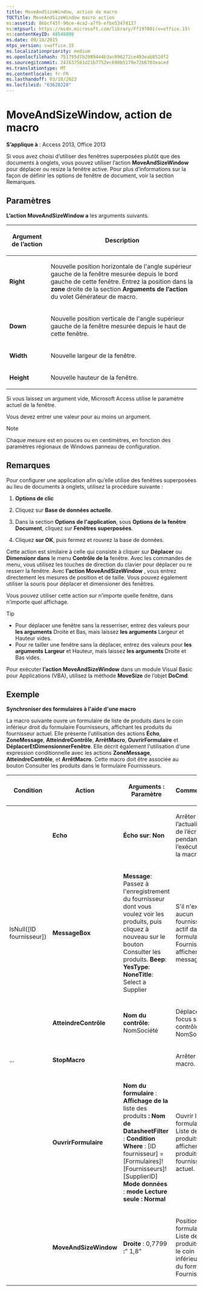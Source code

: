 ```yaml
---
title: MoveAndSizeWindow, action de macro
TOCTitle: MoveAndSizeWindow macro action
ms:assetid: 86bcf45f-90ce-4ca2-a7fb-efbe5347d137
ms:mtpsurl: https://msdn.microsoft.com/library/Ff197001(v=office.15)
ms:contentKeyID: 48546090
ms.date: 09/18/2015
mtps_version: v=office.15
ms.localizationpriority: medium
ms.openlocfilehash: 751795d7b2989444b3ac096272ce483eab852df2
ms.sourcegitcommit: 241637561d21b7752ec690b5179e72b6703eaced
ms.translationtype: MT
ms.contentlocale: fr-FR
ms.lasthandoff: 03/18/2022
ms.locfileid: "63628228"
---
```

# <a name="moveandsizewindow-macro-action"></a>MoveAndSizeWindow, action de macro

**S’applique à** : Access 2013, Office 2013

Si vous avez choisi d’utiliser des fenêtres superposées plutôt que des documents à onglets, vous pouvez utiliser l’action **MoveAndSizeWindow** pour déplacer ou resize la fenêtre active. Pour plus d’informations sur la façon de définir les options de fenêtre de document, voir la section Remarques.

## <a name="setting"></a>Paramètres

**L’action MoveAndSizeWindow a** les arguments suivants.

<table>
<colgroup>
<col />
<col />
</colgroup>
<thead>
<tr class="header">
<th><p>Argument de l’action</p></th>
<th><p>Description</p></th>
</tr>
</thead>
<tbody>
<tr class="odd">
<td><p><strong>Right</strong></p></td>
<td><p>Nouvelle position horizontale de l'angle supérieur gauche de la fenêtre mesurée depuis le bord gauche de cette fenêtre. Entrez la position dans la <strong>zone</strong> droite de la section <strong>Arguments de l’action</strong> du volet Générateur de macro.</p></td>
</tr>
<tr class="even">
<td><p><strong>Down</strong></p></td>
<td><p>Nouvelle position verticale de l'angle supérieur gauche de la fenêtre mesurée depuis le haut de cette fenêtre.</p></td>
</tr>
<tr class="odd">
<td><p><strong>Width</strong></p></td>
<td><p>Nouvelle largeur de la fenêtre.</p></td>
</tr>
<tr class="even">
<td><p><strong>Height</strong></p></td>
<td><p>Nouvelle hauteur de la fenêtre.</p></td>
</tr>
</tbody>
</table>


Si vous laissez un argument vide, Microsoft Access utilise le paramètre actuel de la fenêtre.

Vous devez entrer une valeur pour au moins un argument.

> [!NOTE]
> Chaque mesure est en pouces ou en centimètres, en fonction des paramètres régionaux de Windows panneau de configuration.

## <a name="remarks"></a>Remarques

Pour configurer une application afin qu’elle utilise des fenêtres superposées au lieu de documents à onglets, utilisez la procédure suivante :

1.  **Options de clic**

2.  Cliquez sur **Base de données actuelle**.

3.  Dans la section **Options de l'application**, sous **Options de la fenêtre Document**, cliquez sur **Fenêtres superposées**.

4.  Cliquez **sur OK**, puis fermez et rouvrez la base de données.

Cette action est similaire à celle qui consiste à cliquer sur **Déplacer** ou **Dimensionr dans** le menu **Contrôle de la** fenêtre. Avec les commandes de menu, vous utilisez les touches de direction du clavier pour déplacer ou re resserr la fenêtre. Avec **l’action MoveAndSizeWindow** , vous entrez directement les mesures de position et de taille. Vous pouvez également utiliser la souris pour déplacer et dimensioner des fenêtres.

Vous pouvez utiliser cette action sur n’importe quelle fenêtre, dans n’importe quel affichage.

> [!TIP]
> - Pour déplacer une fenêtre sans la resserriser, entrez  des valeurs pour **les arguments** Droite  et Bas, mais laissez **les arguments** Largeur et Hauteur vides.
> - Pour re tailler une fenêtre sans la déplacer, entrez des valeurs pour **les arguments** **Largeur** et Hauteur,  mais laissez **les arguments** Droite et Bas vides.

Pour exécuter **l’action MoveAndSizeWindow** dans un module Visual Basic pour Applications (VBA), utilisez la méthode **MoveSize** de l’objet **DoCmd**.

## <a name="example"></a>Exemple

**Synchroniser des formulaires à l'aide d'une macro**

La macro suivante ouvre un formulaire de liste de produits dans le coin inférieur droit du formulaire Fournisseurs, affichant les produits du fournisseur actuel. Elle présente l'utilisation des actions **Écho**, **ZoneMessage**, **AtteindreContrôle**, **ArrêtMacro**, **OuvrirFormulaire** et **DéplacerEtDimensionnerFenêtre**. Elle décrit également l'utilisation d'une expression conditionnelle avec les actions **ZoneMessage**, **AtteindreContrôle**, et **ArrêtMacro**. Cette macro doit être associée au bouton Consulter les produits dans le formulaire Fournisseurs.

<table>
<colgroup>
<col />
<col />
<col />
<col />
</colgroup>
<thead>
<tr class="header">
<th><p>Condition</p></th>
<th><p>Action</p></th>
<th><p>Arguments : Paramètre</p></th>
<th><p>Commentaire</p></th>
</tr>
</thead>
<tbody>
<tr class="odd">
<td><p></p></td>
<td><p><strong>Echo</strong></p></td>
<td><p><strong>Écho sur</strong>: <strong>Non</strong></p></td>
<td><p>Arrêter l’actualisation de l’écran pendant l’exécution de la macro.</p></td>
</tr>
<tr class="even">
<td><p>IsNull([ID fournisseur])</p></td>
<td><p><strong>MessageBox</strong></p></td>
<td><p><strong>Message</strong>: Passez à l'enregistrement du fournisseur dont vous voulez voir les produits, puis cliquez à nouveau sur le bouton Consulter les produits. <strong>Beep</strong>: <strong>YesType</strong>: <strong>NoneTitle</strong>: Select a Supplier</p></td>
<td><p>S'il n'existe aucun fournisseur actif dans le formulaire Fournisseurs, afficher un message.</p></td>
</tr>
<tr class="odd">
<td><p></p></td>
<td><p><strong>AtteindreContrôle</strong></p></td>
<td><p><strong>Nom du contrôle</strong>: NomSociété</p></td>
<td><p>Déplacer le focus sur le contrôle NomSociété.</p></td>
</tr>
<tr class="even">
<td><p>...</p></td>
<td><p><strong>StopMacro</strong></p></td>
<td><p></p></td>
<td><p>Arrêter la macro.</p></td>
</tr>
<tr class="odd">
<td><p></p></td>
<td><p><strong>OuvrirFormulaire</strong></p></td>
<td><p><strong>Nom du formulaire</strong> : <strong>Affichage de la</strong> liste des produits <strong>: Nom de DatasheetFilter</strong> : <strong>Condition Where</strong> : [ID fournisseur] = [Formulaires]! [Fournisseurs]! [SupplierID] <strong>Mode données</strong> : <strong>mode Lecture seule :</strong> <strong>Normal</strong></p></td>
<td><p>Ouvrir le formulaire Liste de produits et afficher les produits du fournisseur actuel.</p></td>
</tr>
<tr class="even">
<td><p></p></td>
<td><p><strong>MoveAndSizeWindow</strong></p></td>
<td><p><strong>Droite</strong> : 0,7799 <strong>:</strong>&quot; 1,8&quot;</p></td>
<td><p>Positionnez le formulaire Liste de produits dans le coin inférieur droit du formulaire Fournisseurs.</p></td>
</tr>
</tbody>
</table>

